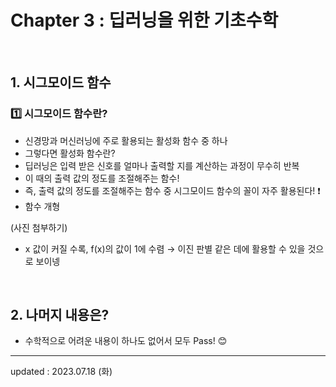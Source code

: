 # Chapter 3 : 딥러닝을 위한 기초수학

<br>

## 1. 시그모이드 함수
### 1️⃣ 시그모이드 함수란?
- 신경망과 머신러닝에 주로 활용되는 활성화 함수 중 하나
- 그렇다면 활성화 함수란?
- 딥러닝은 입력 받은 신호를 얼마나 출력할 지를 계산하는 과정이 무수히 반복
- 이 때의 출력 값의 정도를 조절해주는 함수!
- 즉, 출력 값의 정도를 조절해주는 함수 중 시그모이드 함수의 꼴이 자주 활용된다! ❗️
- 함수 개형

(사진 첨부하기)

- x 값이 커질 수록, f(x)의 값이 1에 수렴 → 이진 판별 같은 데에 활용할 수 있을 것으로 보이넹

<br>

## 2. 나머지 내용은?
- 수학적으로 어려운 내용이 하나도 없어서 모두 Pass! 😊

---

updated : 2023.07.18 (화)
